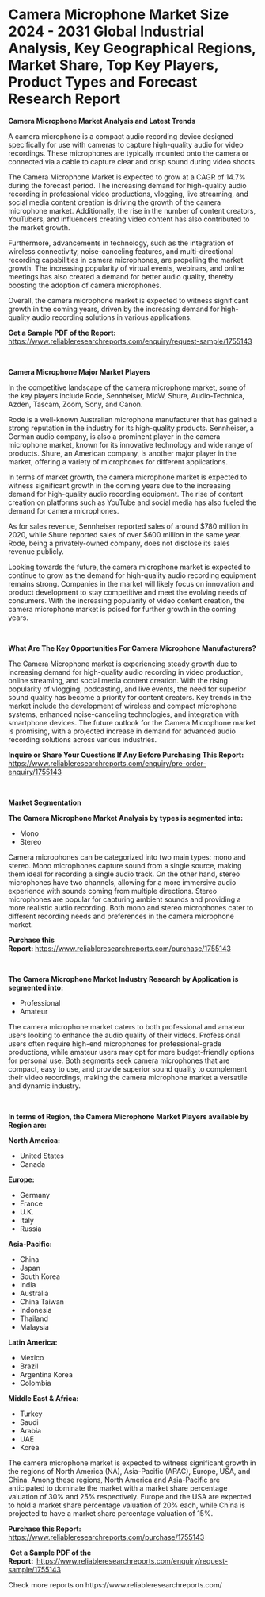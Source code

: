 <p><h1>Camera Microphone Market Size 2024 - 2031 Global Industrial Analysis, Key Geographical Regions, Market Share, Top Key Players, Product Types and Forecast Research Report</h1></p><p><strong>Camera Microphone Market Analysis and Latest Trends</strong></p>
<p><p>A camera microphone is a compact audio recording device designed specifically for use with cameras to capture high-quality audio for video recordings. These microphones are typically mounted onto the camera or connected via a cable to capture clear and crisp sound during video shoots.</p><p>The Camera Microphone Market is expected to grow at a CAGR of 14.7% during the forecast period. The increasing demand for high-quality audio recording in professional video productions, vlogging, live streaming, and social media content creation is driving the growth of the camera microphone market. Additionally, the rise in the number of content creators, YouTubers, and influencers creating video content has also contributed to the market growth.</p><p>Furthermore, advancements in technology, such as the integration of wireless connectivity, noise-canceling features, and multi-directional recording capabilities in camera microphones, are propelling the market growth. The increasing popularity of virtual events, webinars, and online meetings has also created a demand for better audio quality, thereby boosting the adoption of camera microphones.</p><p>Overall, the camera microphone market is expected to witness significant growth in the coming years, driven by the increasing demand for high-quality audio recording solutions in various applications.</p></p>
<p><strong>Get a Sample PDF of the Report:&nbsp;</strong> <a href="https://www.reliableresearchreports.com/enquiry/request-sample/1755143">https://www.reliableresearchreports.com/enquiry/request-sample/1755143</a></p>
<p>&nbsp;</p>
<p><strong>Camera Microphone Major Market Players</strong></p>
<p><p>In the competitive landscape of the camera microphone market, some of the key players include Rode, Sennheiser, MicW, Shure, Audio-Technica, Azden, Tascam, Zoom, Sony, and Canon. </p><p>Rode is a well-known Australian microphone manufacturer that has gained a strong reputation in the industry for its high-quality products. Sennheiser, a German audio company, is also a prominent player in the camera microphone market, known for its innovative technology and wide range of products. Shure, an American company, is another major player in the market, offering a variety of microphones for different applications.</p><p>In terms of market growth, the camera microphone market is expected to witness significant growth in the coming years due to the increasing demand for high-quality audio recording equipment. The rise of content creation on platforms such as YouTube and social media has also fueled the demand for camera microphones.</p><p>As for sales revenue, Sennheiser reported sales of around $780 million in 2020, while Shure reported sales of over $600 million in the same year. Rode, being a privately-owned company, does not disclose its sales revenue publicly.</p><p>Looking towards the future, the camera microphone market is expected to continue to grow as the demand for high-quality audio recording equipment remains strong. Companies in the market will likely focus on innovation and product development to stay competitive and meet the evolving needs of consumers. With the increasing popularity of video content creation, the camera microphone market is poised for further growth in the coming years.</p></p>
<p>&nbsp;</p>
<p><strong>What Are The Key Opportunities For Camera Microphone Manufacturers?</strong></p>
<p><p>The Camera Microphone market is experiencing steady growth due to increasing demand for high-quality audio recording in video production, online streaming, and social media content creation. With the rising popularity of vlogging, podcasting, and live events, the need for superior sound quality has become a priority for content creators. Key trends in the market include the development of wireless and compact microphone systems, enhanced noise-canceling technologies, and integration with smartphone devices. The future outlook for the Camera Microphone market is promising, with a projected increase in demand for advanced audio recording solutions across various industries.</p></p>
<p><strong>Inquire or Share Your Questions If Any Before Purchasing This Report:</strong> <a href="https://www.reliableresearchreports.com/enquiry/pre-order-enquiry/1755143">https://www.reliableresearchreports.com/enquiry/pre-order-enquiry/1755143</a></p>
<p>&nbsp;</p>
<p><strong>Market Segmentation</strong></p>
<p><strong>The Camera Microphone Market Analysis by types is segmented into:</strong></p>
<p><ul><li>Mono</li><li>Stereo</li></ul></p>
<p><p>Camera microphones can be categorized into two main types: mono and stereo. Mono microphones capture sound from a single source, making them ideal for recording a single audio track. On the other hand, stereo microphones have two channels, allowing for a more immersive audio experience with sounds coming from multiple directions. Stereo microphones are popular for capturing ambient sounds and providing a more realistic audio recording. Both mono and stereo microphones cater to different recording needs and preferences in the camera microphone market.</p></p>
<p><strong>Purchase this Report:&nbsp;</strong><a href="https://www.reliableresearchreports.com/purchase/1755143">https://www.reliableresearchreports.com/purchase/1755143</a></p>
<p>&nbsp;</p>
<p><strong>The Camera Microphone Market Industry Research by Application is segmented into:</strong></p>
<p><ul><li>Professional</li><li>Amateur</li></ul></p>
<p><p>The camera microphone market caters to both professional and amateur users looking to enhance the audio quality of their videos. Professional users often require high-end microphones for professional-grade productions, while amateur users may opt for more budget-friendly options for personal use. Both segments seek camera microphones that are compact, easy to use, and provide superior sound quality to complement their video recordings, making the camera microphone market a versatile and dynamic industry.</p></p>
<p>&nbsp;</p>
<p><strong>In terms of Region, the Camera Microphone Market Players available by Region are:</strong></p>
<p>
    <p> <strong> North America: </strong>
        <ul>
            <li>United States</li>
            <li>Canada</li>
        </ul>
        </p> 
    <p> <strong> Europe: </strong>
        <ul>
            <li>Germany</li>
            <li>France</li>
            <li>U.K.</li>
            <li>Italy</li>
            <li>Russia</li>
        </ul>
        </p> 
    <p> <strong> Asia-Pacific: </strong>
        <ul>
            <li>China</li>
            <li>Japan</li>
            <li>South Korea</li>
            <li>India</li>
            <li>Australia</li>
            <li>China Taiwan</li>
            <li>Indonesia</li>
            <li>Thailand</li>
            <li>Malaysia</li>
        </ul>
        </p> 
    <p> <strong> Latin America: </strong>
        <ul>
            <li>Mexico</li>
            <li>Brazil</li>
            <li>Argentina Korea</li>
            <li>Colombia</li>
        </ul>
        </p> 
    <p> <strong> Middle East & Africa: </strong>
        <ul>
            <li>Turkey</li>
            <li>Saudi</li>
            <li>Arabia</li>
            <li>UAE</li>
            <li>Korea</li>
        </ul>
    </p>
    </p>
<p><p>The camera microphone market is expected to witness significant growth in the regions of North America (NA), Asia-Pacific (APAC), Europe, USA, and China. Among these regions, North America and Asia-Pacific are anticipated to dominate the market with a market share percentage valuation of 30% and 25% respectively. Europe and the USA are expected to hold a market share percentage valuation of 20% each, while China is projected to have a market share percentage valuation of 15%.</p></p>
<p><strong>Purchase this Report: </strong><a href="https://www.reliableresearchreports.com/purchase/1755143">https://www.reliableresearchreports.com/purchase/1755143</a></p>
<p>&nbsp;<strong>Get a Sample PDF of the Report:&nbsp;&nbsp;</strong><a href="https://www.reliableresearchreports.com/enquiry/request-sample/1755143">https://www.reliableresearchreports.com/enquiry/request-sample/1755143</a></p>
<p><strong></strong></p>
<p>Check more reports on https://www.reliableresearchreports.com/</p>